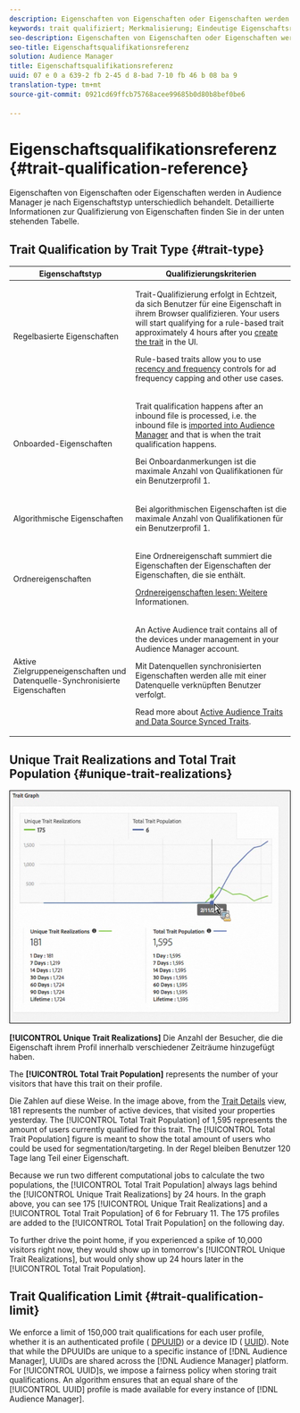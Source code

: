 ```yaml
---
description: Eigenschaften von Eigenschaften oder Eigenschaften werden in Audience Manager je nach Eigenschaftstyp unterschiedlich behandelt. Detaillierte Informationen zur Qualifizierung von Eigenschaften finden Sie in der unten stehenden Tabelle.
keywords: trait qualifiziert; Merkmalisierung; Eindeutige Eigenschaftsrealizationen; UTR; Eigenschaftenpopulation insgesamt; TTP
seo-description: Eigenschaften von Eigenschaften oder Eigenschaften werden in Audience Manager je nach Eigenschaftstyp unterschiedlich behandelt. Detaillierte Informationen zur Qualifizierung von Eigenschaften finden Sie in der unten stehenden Tabelle.
seo-title: Eigenschaftsqualifikationsreferenz
solution: Audience Manager
title: Eigenschaftsqualifikationsreferenz
uuid: 07 e 0 a 639-2 fb 2-45 d 8-bad 7-10 fb 46 b 08 ba 9
translation-type: tm+mt
source-git-commit: 0921cd69ffcb75768acee99685b0d80b8bef0be6

---
```



# Eigenschaftsqualifikationsreferenz {#trait-qualification-reference}

Eigenschaften von Eigenschaften oder Eigenschaften werden in Audience Manager je nach Eigenschaftstyp unterschiedlich behandelt. Detaillierte Informationen zur Qualifizierung von Eigenschaften finden Sie in der unten stehenden Tabelle.

## Trait Qualification by Trait Type {#trait-type}

<table id="table_14CD705F376B44EEA9A6C011984356F0"> 
 <thead> 
  <tr> 
   <th colname="col1" class="entry"> Eigenschaftstyp </th> 
   <th colname="col2" class="entry"> Qualifizierungskriterien </th> 
  </tr> 
 </thead>
 <tbody> 
  <tr> 
   <td colname="col1"> <p>Regelbasierte Eigenschaften </p> </td> 
   <td colname="col2"> <p>Trait-Qualifizierung erfolgt in Echtzeit, da sich Benutzer für eine Eigenschaft in ihrem Browser qualifizieren. Your users will start qualifying for a rule-based trait approximately 4 hours after you <a href="../../features/traits/create-onboarded-rule-based-traits.md#create-rules-based-or-onboarded-traits"> create the trait</a> in the UI. </p> <p>Rule-based traits allow you to use <a href="../../features/segments/recency-and-frequency.md"> recency and frequency</a> controls for ad frequency capping and other use cases. </p> </td> 
  </tr> 
  <tr> 
   <td colname="col1"> <p>Onboarded-Eigenschaften </p> </td> 
   <td colname="col2"> <p>Trait qualification happens after an inbound file is processed, i.e. the inbound file is <a href="../../faq/faq-inbound-data-ingestion.md"> imported into Audience Manager</a> and that is when the trait qualification happens. </p> <p> Bei Onboardanmerkungen ist die maximale Anzahl von Qualifikationen für ein Benutzerprofil 1. </p> </td> 
  </tr> 
  <tr> 
   <td colname="col1"> <p>Algorithmische Eigenschaften </p> </td> 
   <td colname="col2"> <p>Bei algorithmischen Eigenschaften ist die maximale Anzahl von Qualifikationen für ein Benutzerprofil 1. </p> </td> 
  </tr> 
  <tr> 
   <td colname="col1"> <p>Ordnereigenschaften </p> </td> 
   <td colname="col2"> <p>Eine Ordnereigenschaft summiert die Eigenschaften der Eigenschaften der Eigenschaften, die sie enthält. </p> <p><a href="../../features/traits/about-folder-traits.md"> Ordnereigenschaften lesen: Weitere</a> Informationen. </p> </td> 
  </tr>
  <tr> 
   <td colname="col1"> <p>Aktive Zielgruppeneigenschaften und Datenquelle-Synchronisierte Eigenschaften </p> </td> 
   <td colname="col2"> <p>An <span class="wintitle"> Active Audience</span> trait contains all of the devices under management in your <span class="wintitle"> Audience Manager</span> account. </p> <p><span class="wintitle"> Mit Datenquellen synchronisierten Eigenschaften</span> werden alle mit einer Datenquelle verknüpften Benutzer verfolgt. </p> <p>Read more about <a href="../../features/traits/client-activity-synced-audience-traits.md"> Active Audience Traits and Data Source Synced Traits</a>. </p> </td>
  </tr>
 </tbody>
</table>

## Unique Trait Realizations and Total Trait Population {#unique-trait-realizations}

![](assets/utr-ttp1.png)

**[!UICONTROL Unique Trait Realizations]** Die Anzahl der Besucher, die die Eigenschaft ihrem Profil innerhalb verschiedener Zeiträume hinzugefügt haben.

The **[!UICONTROL Total Trait Population]** represents the number of your visitors that have this trait on their profile.

Die Zahlen auf diese Weise. In the image above, from the [Trait Details](../../features/traits/trait-details-page.md) view, 181 represents the number of active devices, that visited your properties yesterday. The [!UICONTROL Total Trait Population] of 1,595 represents the amount of users currently qualified for this trait. The [!UICONTROL Total Trait Population] figure is meant to show the total amount of users who could be used for segmentation/targeting. In der Regel bleiben Benutzer 120 Tage lang Teil einer Eigenschaft.

Because we run two different computational jobs to calculate the two populations, the [!UICONTROL Total Trait Population] always lags behind the [!UICONTROL Unique Trait Realizations] by 24 hours. In the graph above, you can see 175 [!UICONTROL Unique Trait Realizations] and a [!UICONTROL Total Trait Population] of 6 for February 11. The 175 profiles are added to the [!UICONTROL Total Trait Population] on the following day.

To further drive the point home, if you experienced a spike of 10,000 visitors right now, they would show up in tomorrow's [!UICONTROL Unique Trait Realizations], but would only show up 24 hours later in the [!UICONTROL Total Trait Population].

## Trait Qualification Limit {#trait-qualification-limit}

We enforce a limit of 150,000 trait qualifications for each user profile, whether it is an authenticated profile ( [DPUUID](../../reference/ids-in-aam.md)) or a device ID ( [UUID](../../reference/ids-in-aam.md)). Note that while the DPUUIDs are unique to a specific instance of [!DNL Audience Manager], UUIDs are shared across the [!DNL Audience Manager] platform. For [!UICONTROL UUID]s, we impose a fairness policy when storing trait qualifications. An algorithm ensures that an equal share of the [!UICONTROL UUID] profile is made available for every instance of [!DNL Audience Manager].

